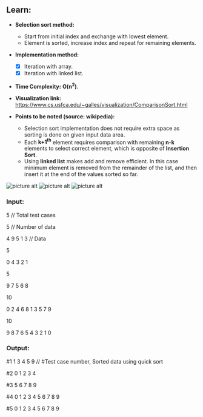 ## Learn:
- **Selection sort method:**
  - Start from initial index and exchange with lowest element.
  - Element is sorted, increase index and repeat for remaining elements.

- **Implementation method:**
    - [x] Iteration with array.
    - [x] Iteration with linked list.

- **Time Complexity:** **O(n<sup>2</sup>)**.

- **Visualization link:** https://www.cs.usfca.edu/~galles/visualization/ComparisonSort.html

- **Points to be noted (source: wikipedia):**
  - Selection sort implementation does not require extra space as sorting is done on given input data area.
  - Each **k+1<sup>th</sup>** element requires comparison with remaining **n-k** elements to select correct element, which is opposite of **Insertion Sort**.
  - Using **linked list** makes add and remove efficient. In this case minimum element is removed from the remainder of the list, and then insert it at the end of the values sorted so far.

![picture alt](https://github.com/ami-arkhan/study-materials/tree/master/codes/sorting/selection-sort/selection_sort.gif "Selection Sort")
![picture alt](https://github.com/ami-arkhan/study-materials/tree/master/codes/sorting/selection-sort/selection_sort_2.gif "Selection Sort 2")
![picture alt](https://github.com/ami-arkhan/study-materials/tree/master/codes/sorting/selection-sort/selection_sort_3.gif "Selection Sort 3")



### Input:
5   // Total test cases

5   // Number of data

4 9 5 1 3   // Data

5

0 4 3 2 1

5

9 7 5 6 8

10

0 2 4 6 8 1 3 5 7 9

10

9 8 7 6 5 4 3 2 1 0



### Output:
#1 1 3 4 5 9    // #Test case number, Sorted data using quick sort

#2 0 1 2 3 4

#3 5 6 7 8 9

#4 0 1 2 3 4 5 6 7 8 9

#5 0 1 2 3 4 5 6 7 8 9
